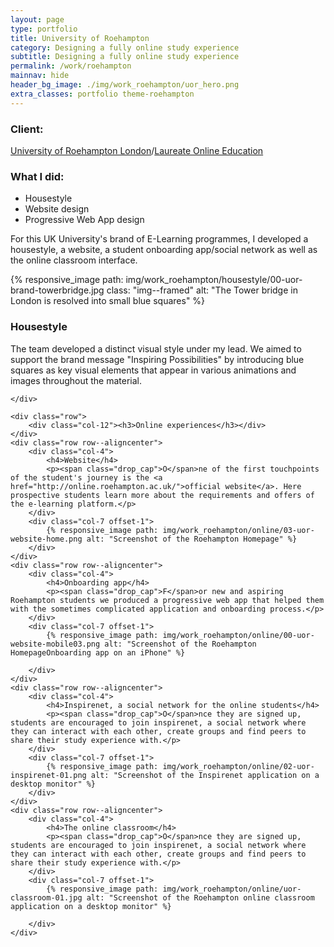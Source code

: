 ```yaml
---
layout: page
type: portfolio
title: University of Roehampton
category: Designing a fully online study experience
subtitle: Designing a fully online study experience
permalink: /work/roehampton
mainnav: hide
header_bg_image: ./img/work_roehampton/uor_hero.png
extra_classes: portfolio theme-roehampton
---
```


<div class="wrapper">
	<div class="row row--aligncenter">
		<div class="col-4">
			<div class="infobox">
				<h3>Client:</h3>
				<p><a href="#">University of Roehampton London</a>/<a href="https://laureate.net">Laureate Online Education</a></p>
				<h3>What I did:</h3>
				<ul>
					<li>Housestyle</li>
					<li>Website design</li>
					<li>Progressive Web App design</li>
				</ul>
			</div>
		</div>
		<div class="col-6 offset-1">
			<p><span class="drop_cap">F</span>or this UK University's brand of E-Learning programmes, I developed a housestyle, a website, a student onboarding app/social network as well as the online classroom interface.</p>
		</div>
	</div>
	<div class="row">	
		<div class="col-6">			
			{% responsive_image path: img/work_roehampton/housestyle/00-uor-brand-towerbridge.jpg class: "img--framed" alt: "The Tower bridge in London is resolved into small blue squares" %}
		</div>
		<div class="col-4 offset-1">
			<h3>Housestyle</h3>
			<p><span class="drop_cap">T</span>he team developed a distinct visual style under my lead. 
			We aimed to support the brand message "Inspiring Possibilities" by introducing blue squares as key visual elements that appear in various animations and images throughout the material.</p>			
		</div>

	</div>

	<div class="row">		
		<div class="col-12"><h3>Online experiences</h3></div>		
	</div>
	<div class="row row--aligncenter">
		<div class="col-4">
			<h4>Website</h4>
			<p><span class="drop_cap">O</span>ne of the first touchpoints of the student's journey is the <a href="http://online.roehampton.ac.uk/">official website</a>. Here prospective students learn more about the requirements and offers of the e-learning platform.</p> 
		</div>
		<div class="col-7 offset-1">
			{% responsive_image path: img/work_roehampton/online/03-uor-website-home.png alt: "Screenshot of the Roehampton Homepage" %}
		</div>
	</div>
	<div class="row row--aligncenter">
		<div class="col-4">
			<h4>Onboarding app</h4>
			<p><span class="drop_cap">F</span>or new and aspiring Roehampton students we produced a progressive web app that helped them with the sometimes complicated application and onboarding process.</p>
		</div>
		<div class="col-7 offset-1">			
			{% responsive_image path: img/work_roehampton/online/00-uor-website-mobile03.png alt: "Screenshot of the Roehampton HomepageOnboarding app on an iPhone" %}
			
		</div>
	</div>
	<div class="row row--aligncenter">
		<div class="col-4">
			<h4>Inspirenet, a social network for the online students</h4>
			<p><span class="drop_cap">O</span>nce they are signed up, students are encouraged to join inspirenet, a social network where they can interact with each other, create groups and find peers to share their study experience with.</p> 
		</div>
		<div class="col-7 offset-1">			
			{% responsive_image path: img/work_roehampton/online/02-uor-inspirenet-01.png alt: "Screenshot of the Inspirenet application on a desktop monitor" %}
		</div>
	</div>
	<div class="row row--aligncenter">
		<div class="col-4">
			<h4>The online classroom</h4>
			<p><span class="drop_cap">O</span>nce they are signed up, students are encouraged to join inspirenet, a social network where they can interact with each other, create groups and find peers to share their study experience with.</p> 
		</div>
		<div class="col-7 offset-1">		
			{% responsive_image path: img/work_roehampton/online/uor-classroom-01.jpg alt: "Screenshot of the Roehampton online classroom application on a desktop monitor" %}
			
		</div>
	</div>
</div>